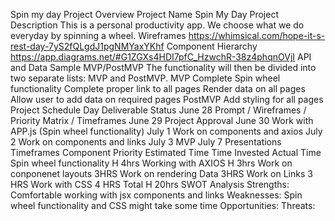 Spin my day
Project Overview 
Project Name 
Spin My Day
Project Description 
This is a personal productivity app. We choose what we do everyday by spinning a wheel.
Wireframes
https://whimsical.com/hope-it-s-rest-day-7yS2fQLgdJ1pgNMYaxYKhf
Component Hierarchy 
https://app.diagrams.net/#G1ZGXs4HDI7pfC_HzwchR-38z4phqnOVjI
API and Data Sample
MVP/PostMVP The functionality will then be divided into two separate lists: MVP and PostMVP.
MVP
Complete Spin wheel functionality
Complete proper link to all pages
Render data on all pages
Allow user to add data on required pages 
PostMVP
Add styling for all pages
Project Schedule
Day Deliverable Status 
June 28 Prompt / Wireframes / Priority Matrix / Timeframes 
June 29 Project Approval 
June 30 Work with APP.js (Spin wheel functionality) 
July 1 Work on components and axios 
July 2 Work on components and links 
July 3 MVP July 7 Presentations
Timeframes
Component Priority Estimated Time Time Invested Actual Time 
Spin wheel functionality H 4hrs 
Working with AXIOS H 3hrs 
Work on conponenet layouts 3HRS 
Work on rendering Data 3HRS Work on Links 3 HRS 
Work with CSS 4 HRS Total H 20hrs SWOT Analysis
Strengths:
Comfortable working with jsx components and links
Weaknesses:
Spin wheel functionality and CSS might take some time
Opportunities:
Threats:
